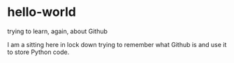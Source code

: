 # hello-world
trying to learn, again, about Github

I am a sitting here in lock down trying to remember what Github is and use it to store Python code.
